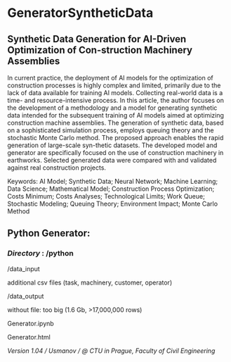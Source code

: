 # GeneratorSyntheticData
## Synthetic Data Generation for AI-Driven Optimization of Con-struction Machinery Assemblies

In current practice, the deployment of AI models for the optimization of construction processes is highly complex and limited, primarily due to the lack of data available for training AI models. Collecting real-world data is a time- and resource-intensive process. In this article, the author focuses on the development of a methodology and a model for generating synthetic data intended for the subsequent training of AI models aimed at optimizing construction machine assemblies. The generation of synthetic data, based on a sophisticated simulation process, employs queuing theory and the stochastic Monte Carlo method. The proposed approach enables the rapid generation of large-scale syn-thetic datasets. The developed model and generator are specifically focused on the use of construction machinery in earthworks. Selected generated data were compared with and validated against real construction projects.

Keywords: AI Model; Synthetic Data; Neural Network; Machine Learning; Data Science; Mathematical Model; Construction Process Optimization; Costs Minimum; Costs Analyses; Technological Limits; Work Queue; Stochastic Modeling; Queuing Theory; Environment Impact; Monte Carlo Method

## Python Generator:
### *Directory* : /python

/data_input

additional csv files (task, machinery, customer, operator)
  
/data_output

  without file: too big (1.6 Gb, >17,000,000 rows)
  
Generator.ipynb

Generator.html

*Version 1.04 / Usmanov / @ CTU in Prague, Faculty of Civil Engineering*

